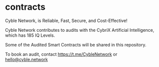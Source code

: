# contracts

Cyble Network, is Reliable, Fast, Secure, and Cost-Effective!

Cyble Network contributes to audits with the CybriX Artificial Intelligence, which has 185 IQ Levels.

Some of the Audited Smart Contracts will be shared in this repository.

To book an audit, contact https://t.me/CybleNetwork or hello@cyble.network
